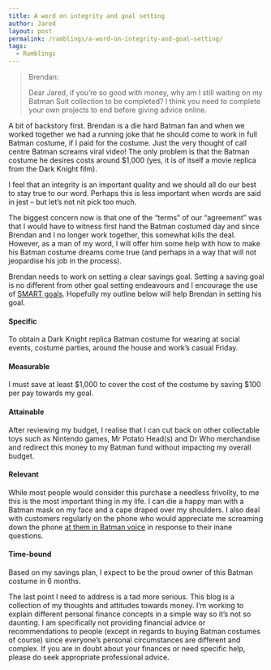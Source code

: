 ```yaml
---
title: A word on integrity and goal setting
author: Jared
layout: post
permalink: /ramblings/a-word-on-integrity-and-goal-setting/
tags:
  - Ramblings
---
```

> Brendan:
> 
> Dear Jared, if you’re so good with money, why am I still waiting on my Batman Suit collection to be completed? I think you need to complete your own projects to end before giving advice online.

A bit of backstory first. Brendan is a die hard Batman fan and when we worked together we had a running joke that he should come to work in full Batman costume, if I paid for the costume. Just the very thought of call centre Batman screams viral video! The only problem is that the Batman costume he desires costs around $1,000 (yes, it is of itself a movie replica from the Dark Knight film).

I feel that an integrity is an important quality and we should all do our best to stay true to our word. Perhaps this is less important when words are said in jest &#8211; but let’s not nit pick too much.

The biggest concern now is that one of the “terms” of our “agreement” was that I would have to witness first hand the Batman costumed day and since Brendan and I no longer work together, this somewhat kills the deal. However, as a man of my word, I will offer him some help with how to make his Batman costume dreams come true (and perhaps in a way that will not jeopardise his job in the process).

Brendan needs to work on setting a clear savings goal. Setting a saving goal is no different from other goal setting endeavours and I encourage the use of <a href="http://en.wikipedia.org/wiki/SMART_criteria#Developing_SMART_goals" target="_blank">SMART goals</a>. Hopefully my outline below will help Brendan in setting his goal.

#### Specific

To obtain a Dark Knight replica Batman costume for wearing at social events, costume parties, around the house and work’s casual Friday.

#### Measurable

I must save at least $1,000 to cover the cost of the costume by saving $100 per pay towards my goal.

#### Attainable

After reviewing my budget, I realise that I can cut back on other collectable toys such as Nintendo games, Mr Potato Head(s) and Dr Who merchandise and redirect this money to my Batman fund without impacting my overall budget.

#### Relevant

While most people would consider this purchase a needless frivolity, to me this is the most important thing in my life. I can die a happy man with a Batman mask on my face and a cape draped over my shoulders. I also deal with customers regularly on the phone who would appreciate me screaming down the phone [at them in Batman voice][1] in response to their inane questions.

#### Time-bound

Based on my savings plan, I expect to be the proud owner of this Batman costume in 6 months.

The last point I need to address is a tad more serious. This blog is a collection of my thoughts and attitudes towards money. I’m working to explain different personal finance concepts in a simple way so it’s not so daunting. I am specifically not providing financial advice or recommendations to people (except in regards to buying Batman costumes of course) since everyone’s personal circumstances are different and complex. If you are in doubt about your finances or need specific help, please do seek appropriate professional advice.

 [1]: http://www.youtube.com/watch?v=CLOps4qA5rM
